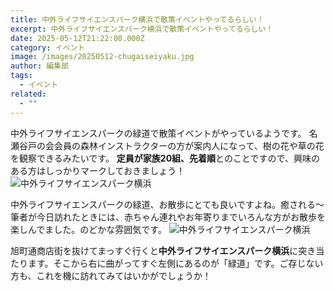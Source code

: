 ```yaml
---
title: 中外ライフサイエンスパーク横浜で散策イベントやってるらしい！
excerpt: 中外ライフサイエンスパーク横浜で散策イベントやってるらしい！
date: 2025-05-12T21:22:00.000Z
category: イベント
image: /images/20250512-chugaiseiyaku.jpg
author: 編集部
tags:
  - イベント
related:
  - ""
---
```

中外ライフサイエンスパークの緑道で散策イベントがやっているようです。
名瀬谷戸の会会員の森林インストラクターの方が案内人になって、樹の花や草の花を観察できるみたいです。
**定員が家族20組、先着順**とのことですので、興味のある方はしっかりマークしておきましょう！
<img src="/images/20250512-chugaiseiyaku.jpg"
alt="中外ライフサイエンスパーク横浜"
class="mx-auto w-full md:w-2/3 rounded-lg shadow-md mb-8" />

中外ライフサイエンスパークの緑道、お散歩にとても良いですよね。癒される～
筆者が今日訪れたときには、赤ちゃん連れやお年寄りまでいろんな方がお散歩を楽しんでました。のどかな雰囲気です。
<img src="/images/20250512-chugaiseiyaku2.jpg"
alt="中外ライフサイエンスパーク横浜"
class="mx-auto w-full md:w-2/3 rounded-lg shadow-md mb-8" />

旭町通商店街を抜けてまっすぐ行くと**中外ライフサイエンスパーク横浜**に突き当たります。そこから右に曲がってすぐ左側にあるのが「緑道」です。ご存じない方も、これを機に訪れてみてはいかがでしょうか！
